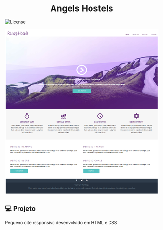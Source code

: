 <h1 align="center">
   Angels Hostels
</h1
   
<p align="center">
  <img alt="License" src="https://img.shields.io/static/v1?label=license&message=MIT&color=612674&labelColor=000000">
</p>

![](images/127.0.0.1_5500_project-responsive_index.html.png)

## 💻 Projeto

Pequeno cite responsivo desenvolvido em HTML e CSS


